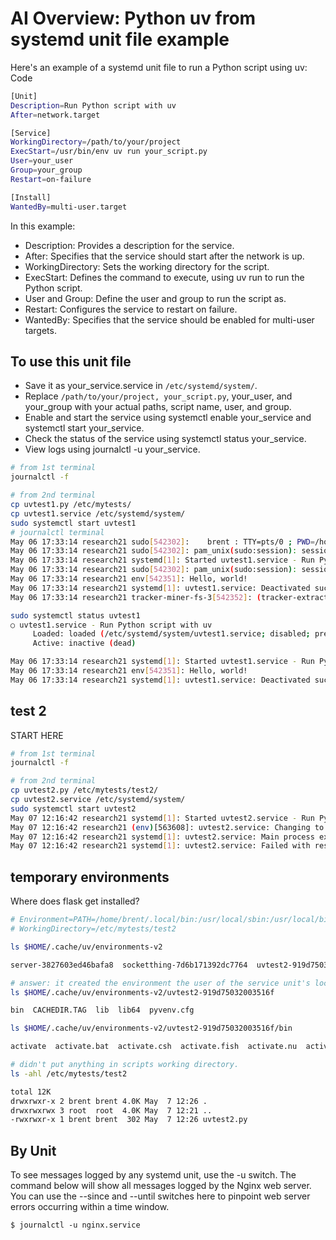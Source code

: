 # AI Overview: Python uv from systemd unit file example

Here's an example of a systemd unit file to run a Python script using uv:
Code

```bash
[Unit]
Description=Run Python script with uv
After=network.target

[Service]
WorkingDirectory=/path/to/your/project
ExecStart=/usr/bin/env uv run your_script.py
User=your_user
Group=your_group
Restart=on-failure

[Install]
WantedBy=multi-user.target
```

In this example:

- Description: Provides a description for the service.
- After: Specifies that the service should start after the network is up.
- WorkingDirectory: Sets the working directory for the script.
- ExecStart: Defines the command to execute, using uv run to run the Python script.
- User and Group: Define the user and group to run the script as.
- Restart: Configures the service to restart on failure.
- WantedBy: Specifies that the service should be enabled for multi-user targets.

## To use this unit file

- Save it as your_service.service in `/etc/systemd/system/`.
- Replace `/path/to/your/project, your_script.py`, your_user, and your_group with your actual paths, script name, user, and group.
- Enable and start the service using systemctl enable your_service and  systemctl start your_service.
- Check the status of the service using systemctl status your_service.
- View logs using journalctl -u your_service.

```bash
# from 1st terminal
journalctl -f

# from 2nd terminal
cp uvtest1.py /etc/mytests/
cp uvtest1.service /etc/systemd/system/
sudo systemctl start uvtest1
# journalctl terminal
May 06 17:33:14 research21 sudo[542302]:    brent : TTY=pts/0 ; PWD=/home/brent/src/repsys/research/m_z/systemd/uv ; USER=root ; COMMAND=/usr/bin/systemctl start uvtest1
May 06 17:33:14 research21 sudo[542302]: pam_unix(sudo:session): session opened for user root(uid=0) by brent(uid=1000)
May 06 17:33:14 research21 systemd[1]: Started uvtest1.service - Run Python script with uv.
May 06 17:33:14 research21 sudo[542302]: pam_unix(sudo:session): session closed for user root
May 06 17:33:14 research21 env[542351]: Hello, world!
May 06 17:33:14 research21 systemd[1]: uvtest1.service: Deactivated successfully.
May 06 17:33:14 research21 tracker-miner-fs-3[542352]: (tracker-extract-3:542352): GLib-GIO-WARNING **: 17:33:14.969: Error creating IO channel for /proc/self/mountinfo: Invalid argument (g-io-error-quark, 13)

sudo systemctl status uvtest1
○ uvtest1.service - Run Python script with uv
     Loaded: loaded (/etc/systemd/system/uvtest1.service; disabled; preset: enabled)
     Active: inactive (dead)

May 06 17:33:14 research21 systemd[1]: Started uvtest1.service - Run Python script with uv.
May 06 17:33:14 research21 env[542351]: Hello, world!
May 06 17:33:14 research21 systemd[1]: uvtest1.service: Deactivated successfully.
```

## test 2

START HERE

```bash
# from 1st terminal
journalctl -f

# from 2nd terminal
cp uvtest2.py /etc/mytests/test2/
cp uvtest2.service /etc/systemd/system/
sudo systemctl start uvtest2
May 07 12:16:42 research21 systemd[1]: Started uvtest2.service - Run Python script with uv.
May 07 12:16:42 research21 (env)[563608]: uvtest2.service: Changing to the requested working directory failed: Not a directory
May 07 12:16:42 research21 systemd[1]: uvtest2.service: Main process exited, code=exited, status=200/CHDIR
May 07 12:16:42 research21 systemd[1]: uvtest2.service: Failed with result 'exit-code'.

```

## temporary environments

Where does flask get installed?

```bash
# Environment=PATH=/home/brent/.local/bin:/usr/local/sbin:/usr/local/bin:/usr/sbin:/usr/bin:/sbin:/bin
# WorkingDirectory=/etc/mytests/test2

ls $HOME/.cache/uv/environments-v2

server-3827603ed46bafa8  socketthing-7d6b171392dc7764  uvtest2-919d75032003516f

# answer: it created the environment the user of the service unit's local cache. it first created a directory and the installed all the dependancies in it.
ls $HOME/.cache/uv/environments-v2/uvtest2-919d75032003516f 

bin  CACHEDIR.TAG  lib  lib64  pyvenv.cfg

ls $HOME/.cache/uv/environments-v2/uvtest2-919d75032003516f/bin

activate  activate.bat  activate.csh  activate.fish  activate.nu  activate.ps1  activate_this.py  deactivate.bat  flask  pydoc.bat  python  python3  python3.13

# didn't put anything in scripts working directory.
ls -ahl /etc/mytests/test2

total 12K
drwxrwxr-x 2 brent brent 4.0K May  7 12:26 .
drwxrwxrwx 3 root  root  4.0K May  7 12:21 ..
-rwxrwxr-x 1 brent brent  302 May  7 12:26 uvtest2.py
```

## By Unit

To see messages logged by any systemd unit, use the -u switch. The command below will show all messages logged by the Nginx web server. You can use the --since and --until switches here to pinpoint web server errors occurring within a time window.

`$ journalctl -u nginx.service`
